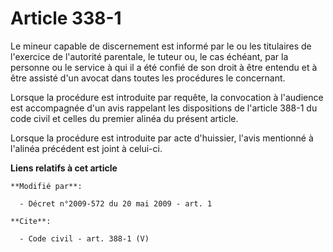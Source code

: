 # Article 338-1

Le mineur capable de discernement est informé par le ou les titulaires de l'exercice de l'autorité parentale, le tuteur ou,
le cas échéant, par la personne ou le service à qui il a été confié de son droit à être entendu et à être assisté d'un avocat
dans toutes les procédures le concernant. 

Lorsque la procédure est introduite par requête, la convocation à l'audience est accompagnée d'un avis rappelant les
dispositions de l'article 388-1 du code civil et celles du premier alinéa du présent article. 

Lorsque la procédure est introduite par acte d'huissier, l'avis mentionné à l'alinéa précédent est joint à celui-ci.

**Liens relatifs à cet article**

	**Modifié par**:

	  - Décret n°2009-572 du 20 mai 2009 - art. 1

	**Cite**:

	  - Code civil - art. 388-1 (V)
